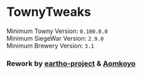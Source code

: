 # TownyTweaks
Minimum Towny Version: `0.100.0.0` \
Minimum SiegeWar Version: `2.9.0` \
Minimum Brewery Version: `3.1`


### Rework by [eartho-project](https://github.com/eartho-project) & [Aomkoyo](https://github.com/aomkoyo)